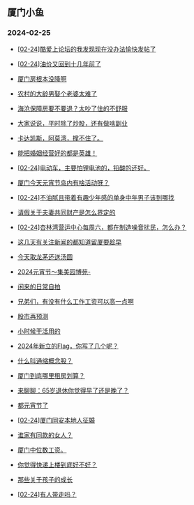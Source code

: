 ## 厦门小鱼 
### 2024-02-25

+ [[02-24]酷爱上论坛的我发现现在没办法愉快发帖了](http://bbs.xmfish.com/read-htm-tid-18150704.html)

+ [[02-24]油价又回到十几年前了](http://bbs.xmfish.com/read-htm-tid-18150656.html)

+ [厦门房根本没降啊](http://bbs.xmfish.com/read-htm-tid-18150644.html)

+ [农村的大龄男娶个老婆太难了](http://bbs.xmfish.com/read-htm-tid-18150784.html)

+ [海沧保障房要不要退？太吵了住的不舒服](http://bbs.xmfish.com/read-htm-tid-18150845.html)

+ [大家说说，平时除了炒股，还有做啥副业](http://bbs.xmfish.com/read-htm-tid-18150723.html)

+ [卡达凯斯，阿莫湾，撑不住了。](http://bbs.xmfish.com/read-htm-tid-18150851.html)

+ [能把婚姻经营好的都是英雄！](http://bbs.xmfish.com/read-htm-tid-18150782.html)

+ [[02-24]电动车，主要怕锂电池的，铅酸的还好。](http://bbs.xmfish.com/read-htm-tid-18150752.html)

+ [厦门今天元宵节岛内有啥活动呀？](http://bbs.xmfish.com/read-htm-tid-18150701.html)

+ [[02-24]不油腻且带着有趣少年感的单身中年男子该到哪找](http://bbs.xmfish.com/read-htm-tid-18150716.html)

+ [请假关于夫妻共同财产是怎么界定的](http://bbs.xmfish.com/read-htm-tid-18150707.html)

+ [[02-24]杏林湾营运中心每周六，都在制造噪音扰民，怎么办？](http://bbs.xmfish.com/read-htm-tid-18150868.html)

+ [这几天有关注新闻的都知道留厦要趁早](http://bbs.xmfish.com/read-htm-tid-18150832.html)

+ [今天取龙茅还送汤圆](http://bbs.xmfish.com/read-htm-tid-18150762.html)

+ [2024元宵节～集美园博苑-](http://bbs.xmfish.com/read-htm-tid-18150928.html)

+ [闲来的日常自拍](http://bbs.xmfish.com/read-htm-tid-18150799.html)

+ [兄弟们，有没有什么工作工资可以高一点啊](http://bbs.xmfish.com/read-htm-tid-18150925.html)

+ [股市再预测](http://bbs.xmfish.com/read-htm-tid-18150864.html)

+ [小时候干活用的](http://bbs.xmfish.com/read-htm-tid-18150904.html)

+ [2024年新立的Flag，你写了几个呢？](http://bbs.xmfish.com/read-htm-tid-18150812.html)

+ [什么叫通缩概念股？](http://bbs.xmfish.com/read-htm-tid-18150879.html)

+ [厦门到底哪里租房划算？](http://bbs.xmfish.com/read-htm-tid-18150857.html)

+ [来聊聊：65岁退休你觉得早了还是晚了？](http://bbs.xmfish.com/read-htm-tid-18150852.html)

+ [都元宵节了](http://bbs.xmfish.com/read-htm-tid-18150859.html)

+ [[02-24]厦门同安本地人征婚](http://bbs.xmfish.com/read-htm-tid-18150922.html)

+ [谁家有同款的女人？](http://bbs.xmfish.com/read-htm-tid-18151082.html)

+ [厦门中位数工资。](http://bbs.xmfish.com/read-htm-tid-18151009.html)

+ [你觉得快递上楼到底好不好？](http://bbs.xmfish.com/read-htm-tid-18151076.html)

+ [那些关于孩子的成长](http://bbs.xmfish.com/read-htm-tid-18151044.html)

+ [[02-24]有人带走吗？](http://bbs.xmfish.com/read-htm-tid-18150951.html)

